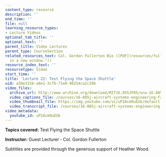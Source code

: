 ```yaml
---
content_type: resource
description: ''
end_time: ''
file: null
learning_resource_types:
- Lecture Videos
optional_tab_title: ''
optional_text: ''
parent_title: Video Lectures
parent_type: CourseSection
related_resources_text: Col. Gordon Fullerton Bio ([PDF](resources/fullerton_bio "Open
  in a new window."))
resource_index_text: ''
resourcetype: Video
start_time: ''
title: 'Lecture 22: Test Flying the Space Shuttle'
uid: a58e315b-a8e1-3cf6-71e0-98254ca2c39b
video_files:
  archive_url: http://www.archive.org/download/MIT16.855JF05/ocw-16.885-01dec2005-220k.mp4
  video_captions_file: /courses/16-885j-aircraft-systems-engineering-fall-2005/43491ab3198c5d8cb68590270461c848_uP2Acm9uEGk.vtt
  video_thumbnail_file: https://img.youtube.com/vi/uP2Acm9uEGk/default.jpg
  video_transcript_file: /courses/16-885j-aircraft-systems-engineering-fall-2005/bd61444649703068b27cc1e5ce7532a6_uP2Acm9uEGk.pdf
video_metadata:
  youtube_id: uP2Acm9uEGk
---
```


**Topics covered:** Test Flying the Space Shuttle

**Instructor:** Guest Lecturer ‑ Col. Gordon Fullerton

Subtitles are provided through the generous support of Heather Wood.